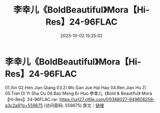 ﻿---
title: 李幸儿《BoldBeautiful》Mora【Hi-Res】24-96FLAC
date: 2023-10-02 15:25:02
categories: WAV车载音乐、镜像
tags: 华语中文
---
# 李幸儿《BoldBeautiful》Mora【Hi-Res】24-96FLAC

01.Xin
02.Hen Jian Qiang
03.Zi Wo Gan Jue Hai Hao
04.Ren Jian Hu Zi
05.Tian Di Yi Sha Ou
06.Bao Meng Er Huo
李幸儿《Bold & Beautiful》 Mora 【Hi-Res】24-96FLAC.rar: https://url27.ctfile.com/f/9388027-949608258-a3c2a9?p=559675
(访问密码: 559675)
原文：[链接](https://blog.sina.com.cn/s/blog_1647c7e76010313l9.html)